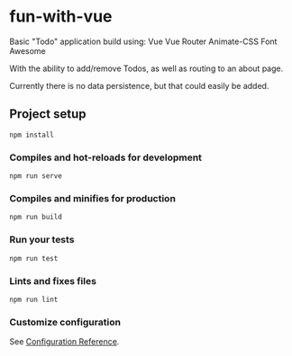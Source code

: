 # fun-with-vue

Basic "Todo" application build using:
Vue
Vue Router
Animate-CSS
Font Awesome

With the ability to add/remove Todos, as well as routing to an about page. 

Currently there is no data persistence, but that could easily be added. 

## Project setup
```
npm install
```

### Compiles and hot-reloads for development
```
npm run serve
```

### Compiles and minifies for production
```
npm run build
```

### Run your tests
```
npm run test
```

### Lints and fixes files
```
npm run lint
```

### Customize configuration
See [Configuration Reference](https://cli.vuejs.org/config/).
